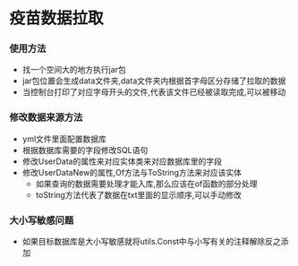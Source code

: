 # 疫苗数据拉取
### 使用方法
+ 找一个空间大的地方执行jar包
+ jar包位置会生成data文件夹,data文件夹内根据首字母区分存储了拉取的数据
+ 当控制台打印了对应字母开头的文件,代表该文件已经被读取完成,可以被移动

### 修改数据来源方法
+ yml文件里面配置数据库
+ 根据数据库需要的字段修改SQL语句
+ 修改UserData的属性来对应实体类来对应数据库里的字段
+ 修改UserDataNew的属性,Of方法与ToString方法来对应该实体
  + 如果查询的数据需要处理才能入库,那么应该在of函数的部分处理
  + toString方法代表了数据在txt里面的显示顺序,可以手动修改

### 大小写敏感问题
+ 如果目标数据库是大小写敏感就将utils.Const中与小写有关的注释解除反之添加
